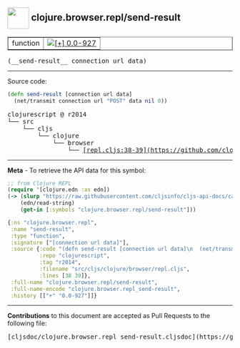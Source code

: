 ## <img width="48px" valign="middle" src="http://i.imgur.com/Hi20huC.png"> clojure.browser.repl/send-result

 <table border="1">
<tr>

<td>function</td>
<td><a href="https://github.com/cljsinfo/cljs-api-docs/tree/0.0-927"><img valign="middle" alt="[+] 0.0-927" src="https://img.shields.io/badge/+-0.0--927-lightgrey.svg"></a> </td>
</tr>
</table>

 <samp>
(__send-result__ connection url data)<br>
</samp>

---





Source code:

```clj
(defn send-result [connection url data]
  (net/transmit connection url "POST" data nil 0))
```

 <pre>
clojurescript @ r2014
└── src
    └── cljs
        └── clojure
            └── browser
                └── <ins>[repl.cljs:38-39](https://github.com/clojure/clojurescript/blob/r2014/src/cljs/clojure/browser/repl.cljs#L38-L39)</ins>
</pre>


---

__Meta__ - To retrieve the API data for this symbol:

```clj
;; from Clojure REPL
(require '[clojure.edn :as edn])
(-> (slurp "https://raw.githubusercontent.com/cljsinfo/cljs-api-docs/catalog/cljs-api.edn")
    (edn/read-string)
    (get-in [:symbols "clojure.browser.repl/send-result"]))
```

```clj
{:ns "clojure.browser.repl",
 :name "send-result",
 :type "function",
 :signature ["[connection url data]"],
 :source {:code "(defn send-result [connection url data]\n  (net/transmit connection url \"POST\" data nil 0))",
          :repo "clojurescript",
          :tag "r2014",
          :filename "src/cljs/clojure/browser/repl.cljs",
          :lines [38 39]},
 :full-name "clojure.browser.repl/send-result",
 :full-name-encode "clojure.browser.repl_send-result",
 :history [["+" "0.0-927"]]}

```

---

__Contributions__ to this document are accepted as Pull Requests to the following file:

 <pre>
[cljsdoc/clojure.browser.repl_send-result.cljsdoc](https://github.com/cljsinfo/cljs-api-docs/blob/master/cljsdoc/clojure.browser.repl_send-result.cljsdoc)
</pre>

